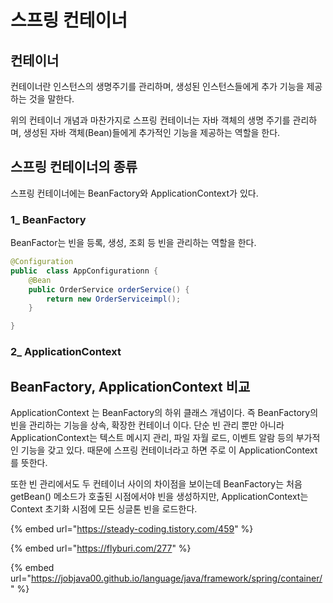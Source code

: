 # 스프링 컨테이너

## 컨테이너

컨테이너란 인스턴스의 생명주기를 관리하며, 생성된 인스턴스들에게 추가 기능을 제공하는 것을 말한다.

위의 컨테이너 개념과 마찬가지로 스프링 컨테이너는 자바 객체의 생명 주기를 관리하며, 생성된 자바 객체(Bean)들에게 추가적인 기능을 제공하는 역할을 한다.&#x20;

## 스프링 컨테이너의 종류

스프링 컨테이너에는 BeanFactory와 ApplicationContext가 있다.&#x20;

### 1\_ BeanFactory

BeanFactor는 빈을 등록, 생성, 조회 등 빈을 관리하는 역할을 한다.&#x20;

```java
@Configuration
public  class AppConfigurationn {
    @Bean
    public OrderService orderService() {
        return new OrderServiceimpl();
    }

}
```





### 2\_ ApplicationContext



## BeanFactory, ApplicationContext 비교

ApplicationContext 는 BeanFactory의 하위 클래스 개념이다. 즉 BeanFactory의 빈을 관리하는 기능을 상속, 확장한 컨테이너 이다. 단순 빈 관리 뿐만 아니라 ApplicationContext는 텍스트 메시지 관리, 파일 자월 로드, 이벤트 알람 등의 부가적인 기능을 갖고 있다. 때문에 스프링 컨테이너라고 하면 주로 이 ApplicationContext를 뜻한다.&#x20;

또한 빈 관리에서도 두 컨테이너 사이의 차이점을 보이는데 BeanFactory는 처음 getBean() 메소드가 호출된 시점에서야 빈을 생성하지만, ApplicationContext는 Context 초기화 시점에 모든 싱글톤 빈을 로드한다.





{% embed url="https://steady-coding.tistory.com/459" %}

{% embed url="https://flyburi.com/277" %}

{% embed url="https://jobjava00.github.io/language/java/framework/spring/container/" %}
